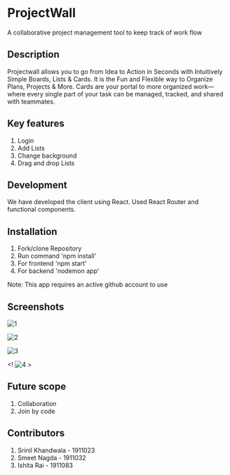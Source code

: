 # ProjectWall
A collaborative project management tool to keep track of work flow

## Description
Projectwall allows you to go from Idea to Action in Seconds with Intuitively Simple Boards, Lists & Cards. It is the Fun and Flexible way to Organize Plans, Projects & More. Cards are your portal to more organized work—where every single part of your task can be managed, tracked, and shared with teammates.

## Key features
1. Login 
2. Add Lists 
3. Change background 
4. Drag and drop Lists 

## Development
We have developed the client using React. Used React Router and functional components.

## Installation
1. Fork/clone Repository 
2. Run command 'npm install' 
3. For frontend 'npm start' 
4. For backend 'nodemon app' 

Note: This app requires an active github account to use

## Screenshots
![1](https://user-images.githubusercontent.com/76965628/147534349-bea8853c-0754-4f30-a43d-ba7bc787bda6.jpeg) 

![2](https://user-images.githubusercontent.com/76965628/147534365-74659cbf-b0a5-4381-8126-24f089b95e91.jpeg) 

![3](https://user-images.githubusercontent.com/76965628/147534371-30ebd336-5836-4ee4-838e-bc70d21a10eb.jpeg) 

<! ![4](https://user-images.githubusercontent.com/76965628/147534378-deceb1c2-fbbd-4946-b6ef-6988e52e7c3e.jpeg) >


## Future scope
1. Collaboration
2. Join by code

## Contributors
1. Srinil Khandwala - 1911023
2. Smeet Nagda - 1911032
3. Ishita Rai - 1911083


